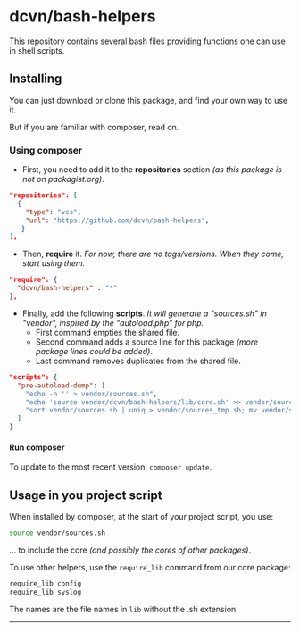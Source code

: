 # dcvn/bash-helpers

This repository contains several bash files
providing functions one can use in shell scripts.



## Installing

You can just download or clone this package, and find your own way to use it.

But if you are familiar with composer, read on.

### Using composer

  * First, you need to add it to the **repositories** section
*(as this package is not on packagist.org)*.

```json
"repositories": [
  {
    "type": "vcs",
    "url": "https://github.com/dcvn/bash-helpers",
   }
],
```
  * Then, **require** it.
*For now, there are no tags/versions. When they come, start using them.*

```json
"require": {
  "dcvn/bash-helpers" : "*"
},
```
  * Finally, add the following **scripts**. *It will generate a "sources.sh" in "vendor", inspired by the "autoload.php" for php.*
    * First command empties the shared file.
    * Second command adds a source line for this package *(more package lines could be added)*.
    * Last command removes duplicates from the shared file.

```json
"scripts": {
  "pre-autoload-dump": [
    "echo -n '' > vendor/sources.sh",
    "echo 'source vendor/dcvn/bash-helpers/lib/core.sh' >> vendor/sources.sh",
    "sort vendor/sources.sh | uniq > vendor/sources_tmp.sh; mv vendor/sources_tmp.sh vendor/sources.sh"
  ]
}
```

#### Run composer

To update to the most recent version: `composer update`.
  
## Usage in you project script

When installed by composer, at the start of your project script, you use:

```bash
source vendor/sources.sh
```
... to include the core *(and possibly the cores of other packages)*.

To use other helpers, use the `require_lib` command from our core package:

```bash
require_lib config
require_lib syslog
```
The names are the file names in `lib` without the .sh extension.

----

